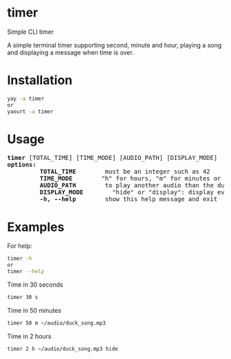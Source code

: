 # timer
Simple CLI timer

A simple terminal timer supporting second, minute and hour, playing a song and displaying a message when time is over.

# Installation
```sh
yay -a timer
or
yaourt -a timer
```


# Usage
<pre>
<b>timer</b> [TOTAL_TIME] [TIME_MODE] [AUDIO_PATH] [DISPLAY_MODE]
<b>options:</b>
<!-- -->         <b>TOTAL_TIME</b>        must be an integer such as 42
<!-- -->         <b>TIME_MODE</b>        "h" for hours, "m" for minutes or "s" for seconds
<!-- -->         <b>AUDIO_PATH</b>        to play another audio than the duck one by default
<!-- -->         <b>DISPLAY_MODE</b>        "hide" or "display": display every minute spent with a dot, enable by default
<!-- -->         <b>-h, --help</b>        show this help message and exit
</pre>


# Examples
For help:<br/>
```sh
timer -h
or
timer --help
```
Time in 30 seconds
```sh
timer 30 s
```
Time in 50 minutes
```sh
timer 50 m ~/audio/duck_song.mp3
```
Time in 2 hours
```sh
timer 2 h ~/audio/duck_song.mp3 hide
```
